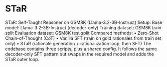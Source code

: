 # STaR
STaR: Self-Taught Reasoner on GSM8K (Llama-3.2-3B-Instruct)
Setup:
Base model: Llama-3.2-3B-Instruct (decoder-only)
Training dataset: GSM8K train split
Evaluation dataset: GSM8K test split
Compared methods:
• Zero-Shot Chain-of-Thought (CoT)
• Vanilla SFT (train on gold rationales from train set only)
• STaR (rationale generation + rationalization loop, then SFT)
The codebase contains three scripts, plus a shared config. It follows the same decoder-only SFT pattern but swaps in the required model and adds the STaR outer loop.
